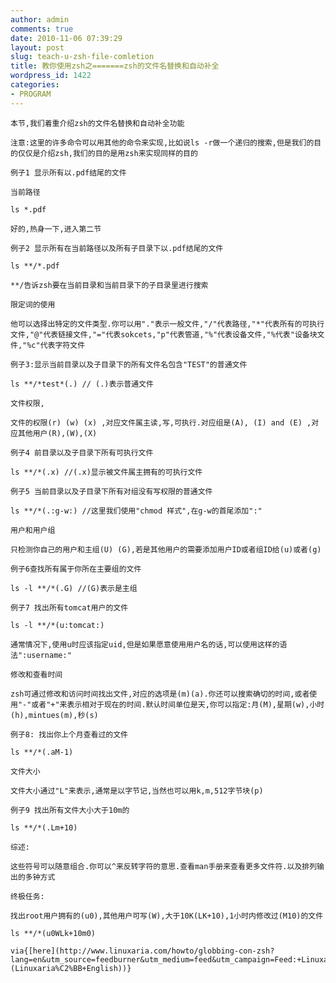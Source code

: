 ```yaml
---
author: admin
comments: true
date: 2010-11-06 07:39:29
layout: post
slug: teach-u-zsh-file-comletion
title: 教你使用zsh之=======zsh的文件名替换和自动补全
wordpress_id: 1422
categories:
- PROGRAM
---
```


	本节,我们着重介绍zsh的文件名替换和自动补全功能

	注意:这里的许多命令可以用其他的命令来实现,比如说ls -r做一个递归的搜索,但是我们的目的仅仅是介绍zsh,我们的目的是用zsh来实现同样的目的

	例子1 显示所有以.pdf结尾的文件

	当前路径

	ls *.pdf

	好的,热身一下,进入第二节

	例子2 显示所有在当前路径以及所有子目录下以.pdf结尾的文件

	ls **/*.pdf

	**/告诉zsh要在当前目录和当前目录下的子目录里进行搜索

	限定词的使用

	他可以选择出特定的文件类型.你可以用"."表示一般文件,"/"代表路径,"*"代表所有的可执行文件,"@"代表链接文件,"="代表sokcets,"p"代表管道,"%"代表设备文件,"%代表"设备块文件,"%c"代表字符文件

	例子3:显示当前目录以及子目录下的所有文件名包含"TEST"的普通文件

	ls **/*test*(.) // (.)表示普通文件

	文件权限,

	文件的权限(r) (w) (x) ,对应文件属主读,写,可执行.对应组是(A), (I) and (E) ,对应其他用户(R),(W),(X) 

	例子4 前目录以及子目录下所有可执行文件

	ls **/*(.x) //(.x)显示被文件属主拥有的可执行文件

	例子5 当前目录以及子目录下所有对组没有写权限的普通文件

	ls **/*(.:g-w:) //这里我们使用"chmod 样式",在g-w的首尾添加":"

	用户和用户组

	只检测你自己的用户和主组(U) (G),若是其他用户的需要添加用户ID或者组ID给(u)或者(g)

	例子6查找所有属于你所在主要组的文件

	ls -l **/*(.G) //(G)表示是主组

	例子7 找出所有tomcat用户的文件

	ls -l **/*(u:tomcat:)

	通常情况下,使用u时应该指定uid,但是如果愿意使用用户名的话,可以使用这样的语法":username:"

	修改和查看时间

	zsh可通过修改和访问时间找出文件,对应的选项是(m)(a).你还可以搜索确切的时间,或者使用"-"或者"+"来表示相对于现在的时间.默认时间单位是天,你可以指定:月(M),星期(w),小时(h),mintues(m),秒(s)

	例子8: 找出你上个月查看过的文件

	ls **/*(.aM-1) 

	文件大小

	文件大小通过"L"来表示,通常是以字节记,当然也可以用k,m,512字节块(p)

	例子9 找出所有文件大小大于10m的

	ls **/*(.Lm+10)

	综述:

	这些符号可以随意组合.你可以^来反转字符的意思.查看man手册来查看更多文件符.以及排列输出的多钟方式

	终极任务:

	找出root用户拥有的(u0),其他用户可写(W),大于10K(LK+10),1小时内修改过(M10)的文件

	ls **/*(u0WLk+10m0)

	via{[here](http://www.linuxaria.com/howto/globbing-con-zsh?lang=en&utm_source=feedburner&utm_medium=feed&utm_campaign=Feed:+Linuxaria_En+(Linuxaria%C2%BB+English))}

